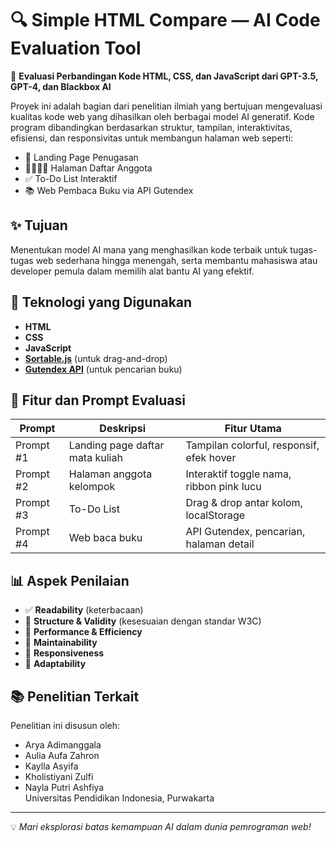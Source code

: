 # 🔍 Simple HTML Compare — AI Code Evaluation Tool

📄 **Evaluasi Perbandingan Kode HTML, CSS, dan JavaScript dari GPT-3.5, GPT-4, dan Blackbox AI**

Proyek ini adalah bagian dari penelitian ilmiah yang bertujuan mengevaluasi kualitas kode web yang dihasilkan oleh berbagai model AI generatif. Kode program dibandingkan berdasarkan struktur, tampilan, interaktivitas, efisiensi, dan responsivitas untuk membangun halaman web seperti:
- 🎨 Landing Page Penugasan
- 👨‍👩‍👧‍👦 Halaman Daftar Anggota
- ✅ To-Do List Interaktif
- 📚 Web Pembaca Buku via API Gutendex

## ✨ Tujuan
Menentukan model AI mana yang menghasilkan kode terbaik untuk tugas-tugas web sederhana hingga menengah, serta membantu mahasiswa atau developer pemula dalam memilih alat bantu AI yang efektif.

## 🔧 Teknologi yang Digunakan
- **HTML**
- **CSS**
- **JavaScript**
- **[Sortable.js](https://sortablejs.github.io/Sortable/)** (untuk drag-and-drop)
- **[Gutendex API](https://gutendex.com/)** (untuk pencarian buku)

## 🧪 Fitur dan Prompt Evaluasi
| Prompt | Deskripsi | Fitur Utama |
|--------|-----------|-------------|
| Prompt #1 | Landing page daftar mata kuliah | Tampilan colorful, responsif, efek hover |
| Prompt #2 | Halaman anggota kelompok | Interaktif toggle nama, ribbon pink lucu |
| Prompt #3 | To-Do List | Drag & drop antar kolom, localStorage |
| Prompt #4 | Web baca buku | API Gutendex, pencarian, halaman detail |

## 📊 Aspek Penilaian
- ✅ **Readability** (keterbacaan)
- 📐 **Structure & Validity** (kesesuaian dengan standar W3C)
- 🚀 **Performance & Efficiency**
- 🔧 **Maintainability**
- 📱 **Responsiveness**
- 🧠 **Adaptability**

## 📚 Penelitian Terkait
Penelitian ini disusun oleh:
- Arya Adimanggala
- Aulia Aufa Zahron
- Kaylla Asyifa
- Kholistiyani Zulfi
- Nayla Putri Ashfiya  
Universitas Pendidikan Indonesia, Purwakarta

---

💡 *Mari eksplorasi batas kemampuan AI dalam dunia pemrograman web!*
